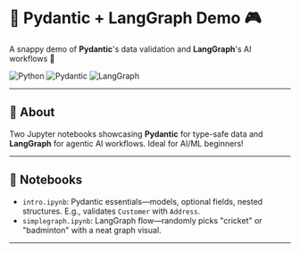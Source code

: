 # 🧠 Pydantic + LangGraph Demo 🎮

A snappy demo of **Pydantic**'s data validation and **LangGraph**'s AI workflows 🚀

![Python](https://img.shields.io/badge/Python-3.10+-blue?logo=python) ![Pydantic](https://img.shields.io/badge/Pydantic-2.0+-green) ![LangGraph](https://img.shields.io/badge/LangGraph-Latest-orange)

---

## 🌟 About

Two Jupyter notebooks showcasing **Pydantic** for type-safe data and **LangGraph** for agentic AI workflows. Ideal for AI/ML beginners!

---

## 📒 Notebooks

- `intro.ipynb`: Pydantic essentials—models, optional fields, nested structures. E.g., validates `Customer` with `Address`.
- `simplegraph.ipynb`: LangGraph flow—randomly picks "cricket" or "badminton" with a neat graph visual.

---
